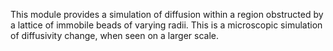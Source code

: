 This module provides a simulation of diffusion within a region obstructed by a lattice of immobile beads of varying radii. This is a microscopic simulation of diffusivity change, when seen on a larger scale.